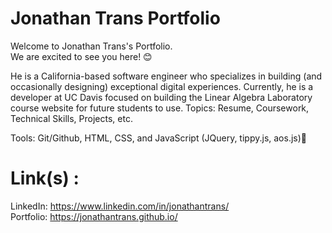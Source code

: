 # Jonathan Trans Portfolio
Welcome to Jonathan Trans's Portfolio. \
We are excited to see you here! 😊 

He is a California-based software engineer who specializes in building (and occasionally designing) exceptional digital experiences. Currently, he is a developer at UC Davis focused on building the Linear Algebra Laboratory course website for future students to use.
Topics: Resume, Coursework, Technical Skills, Projects, etc. 

Tools: Git/Github, HTML, CSS, and JavaScript (JQuery, tippy.js, aos.js)👻

# Link(s) : 
LinkedIn: https://www.linkedin.com/in/jonathantrans/ \
Portfolio: https://jonathantrans.github.io/

